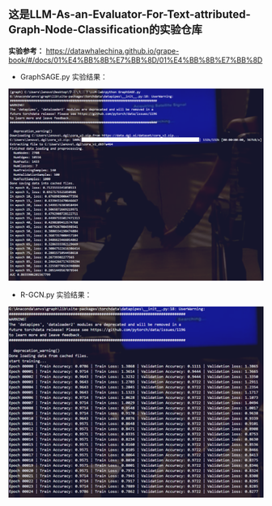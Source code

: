 ## 这是LLM-As-an-Evaluator-For-Text-attributed-Graph-Node-Classification的实验仓库

**实验参考：**
https://datawhalechina.github.io/grape-book/#/docs/01%E4%BB%8B%E7%BB%8D/01%E4%BB%8B%E7%BB%8D

* GraphSAGE.py 实验结果：

![alt text](GraphSAGE.png)

* R-GCN.py 实验结果：

![alt text](R-GCN.png)